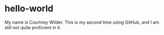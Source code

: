# hello-world

My name is Courtney Wilder. This is my second time using GitHub, and I am still not quite proficient in it.

